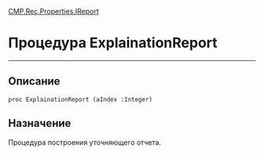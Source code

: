﻿---
Link: CMP.Rec.Properties.IReport.@ExplainationReport
---

<!---  Навигация
[Имя проекта](#) :
-->
[CMP.Rec.Properties.IReport](Default)

# Процедура ExplainationReport
---

## Описание

    proc ExplainationReport (aIndex :Integer)

<!--
## Аргументы{#Args}

### Аргумент1

Описание аргумента 1
-->

## Назначение

Процедура построения уточняющего отчета.

<!--
## Пример

    ExplainationReport...
-->


